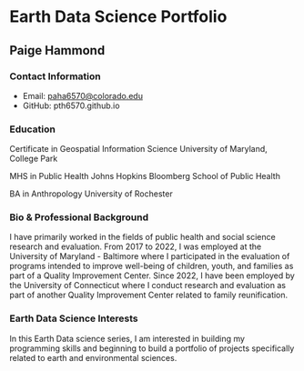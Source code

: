 # Earth Data Science Portfolio 

## Paige Hammond

### Contact Information
* Email: paha6570@colorado.edu
* GitHub: pth6570.github.io

### Education
Certificate in Geospatial Information Science
University of Maryland, College Park

MHS in Public Health
Johns Hopkins Bloomberg School of Public Health

BA in Anthropology
University of Rochester

### Bio & Professional Background
I have primarily worked in the fields of public health and social science research and evaluation. From 2017 to 2022, I was employed at the University of Maryland - Baltimore where I participated in the evaluation of programs intended to improve well-being of children, youth, and families as part of a Quality Improvement Center. Since 2022, I have been employed by the University of Connecticut where I conduct research and evaluation as part of another Quality Improvement Center related to family reunification.

### Earth Data Science Interests
In this Earth Data science series, I am interested in building my programming skills and beginning to build a portfolio of projects specifically related to earth and environmental sciences.
